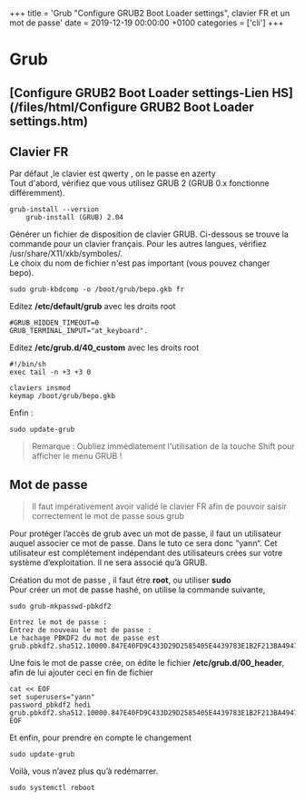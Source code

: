 +++
title = 'Grub "Configure GRUB2 Boot Loader settings", clavier FR et un mot de passe'
date = 2019-12-19 00:00:00 +0100
categories = ['cli']
+++
# Grub

## [Configure GRUB2 Boot Loader settings-Lien HS](/files/html/Configure GRUB2 Boot Loader settings.htm)

## Clavier FR

Par défaut ,le clavier est qwerty , on le passe en azerty  
Tout d'abord, vérifiez que vous utilisez GRUB 2 (GRUB 0.x fonctionne différemment).

    grub-install --version
        grub-install (GRUB) 2.04


Générer un fichier de disposition de clavier GRUB. Ci-dessous se trouve la commande pour un clavier français. Pour les autres langues, vérifiez /usr/share/X11/xkb/symboles/.  
Le choix du nom de fichier n'est pas important (vous pouvez changer bepo).

    sudo grub-kbdcomp -o /boot/grub/bepo.gkb fr

Editez **/etc/default/grub** avec les droits root 

```
#GRUB_HIDDEN_TIMEOUT=0
GRUB_TERMINAL_INPUT="at_keyboard".
```

Editez **/etc/grub.d/40_custom** avec les droits root 

```
#!/bin/sh
exec tail -n +3 +3 0

claviers insmod
keymap /boot/grub/bepo.gkb
```

Enfin :

    sudo update-grub

>Remarque : Oubliez immédiatement l'utilisation de la touche Shift pour afficher le menu GRUB ! 

## Mot de passe

>Il faut impérativement avoir validé le clavier FR afin de pouvoir saisir correctement le mot de passe sous grub

Pour protéger l’accès de grub avec un mot de passe, il faut un utilisateur auquel associer ce mot de passe. Dans le tuto ce sera donc “yann“.
Cet utilisateur est complétement indépendant des utilisateurs crées sur votre système d’exploitation. Il ne sera associé qu’à GRUB.

Création du mot de passe , il faut être **root**, ou utiliser **sudo**  
Pour créer un mot de passe hashé, on utilise la commande suivante,

    sudo grub-mkpasswd-pbkdf2

```
Entrez le mot de passe : 
Entrez de nouveau le mot de passe : 
Le hachage PBKDF2 du mot de passe est grub.pbkdf2.sha512.10000.847E40FD9C433D29D2585405E4439783E1B2F213BA4947BCF6379548133CDC5C39FC247F8DF3D060E7AD550A38EF96778B3D7725952F500EA84B81647A304C72.FD0F52EC6D1F15A141915EE191D84450159DBEF4BFFFD9368F709BBC83BE3ACD7A903729E9EAB344DF7DB8B8692F4F2F0605B2C4790B55E1B75C8F9CA9E5EA78
```

Une fois le mot de passe crée, on édite le fichier **/etc/grub.d/00_header**, afin de lui ajouter ceci en fin de fichier 

```
cat << EOF
set superusers="yann"
password_pbkdf2 hedi grub.pbkdf2.sha512.10000.847E40FD9C433D29D2585405E4439783E1B2F213BA4947BCF6379548133CDC5C39FC247F8DF3D060E7AD550A38EF96778B3D7725952F500EA84B81647A304C72.FD0F52EC6D1F15A141915EE191D84450159DBEF4BFFFD9368F709BBC83BE3ACD7A903729E9EAB344DF7DB8B8692F4F2F0605B2C4790B55E1B75C8F9CA9E5EA78
EOF
```

Et enfin, pour prendre en compte le changement

    sudo update-grub

Voilà, vous n’avez plus qu’à redémarrer.

    sudo systemctl reboot

